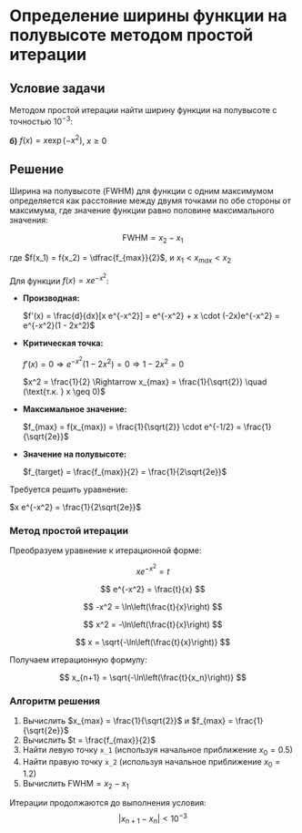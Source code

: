 # Определение ширины функции на полувысоте методом простой итерации

## Условие задачи

Методом простой итерации найти ширину функции на полувысоте с точностью $10^{-3}$:

**б)** $f(x) = x \exp(-x^2)$, $x \geq 0$

## Решение

Ширина на полувысоте (FWHM) для функции с одним максимумом определяется как расстояние между двумя точками по обе стороны от максимума, где значение функции равно половине максимального значения:

$$
\text{FWHM} = x_2 - x_1
$$

где $f(x_1) = f(x_2) = \dfrac{f_{max}}{2}$, и $x_1 < x_{max} < x_2$

Для функции $f(x) = x e^{-x^2}$:

- **Производная:**
  
  $f'(x) = \frac{d}{dx}[x e^{-x^2}] = e^{-x^2} + x \cdot (-2x)e^{-x^2} = e^{-x^2}(1 - 2x^2)$

- **Критическая точка:**
  
  $f'(x) = 0 \Rightarrow e^{-x^2}(1 - 2x^2) = 0 \Rightarrow 1 - 2x^2 = 0$
  
  $x^2 = \frac{1}{2} \Rightarrow x_{max} = \frac{1}{\sqrt{2}} \quad (\text{т.к. } x \geq 0)$

- **Максимальное значение:**
  
  $f_{max} = f(x_{max}) = \frac{1}{\sqrt{2}} \cdot e^{-1/2} = \frac{1}{\sqrt{2e}}$

- **Значение на полувысоте:**
  
  $f_{target} = \frac{f_{max}}{2} = \frac{1}{2\sqrt{2e}}$

Требуется решить уравнение:

$x e^{-x^2} = \frac{1}{2\sqrt{2e}}$

### Метод простой итерации

Преобразуем уравнение к итерационной форме:

$$
x e^{-x^2} = t
$$

$$
e^{-x^2} = \frac{t}{x}
$$

$$
-x^2 = \ln\left(\frac{t}{x}\right)
$$

$$
x^2 = -\ln\left(\frac{t}{x}\right)
$$

$$
x = \sqrt{-\ln\left(\frac{t}{x}\right)}
$$

Получаем итерационную формулу:

$$
x_{n+1} = \sqrt{-\ln\left(\frac{t}{x_n}\right)}
$$

### Алгоритм решения

1. Вычислить $x_{max} = \frac{1}{\sqrt{2}}$ и $f_{max} = \frac{1}{\sqrt{2e}}$
2. Вычислить $t = \frac{f_{max}}{2}$
3. Найти левую точку `x_1` (используя начальное приближение $x_0 = 0.5$)
4. Найти правую точку `x_2` (используя начальное приближение $x_0 = 1.2$)
5. Вычислить $\text{FWHM} = x_2 - x_1$
   
Итерации продолжаются до выполнения условия:
$$
|x_{n+1} - x_n| < 10^{-3}
$$
